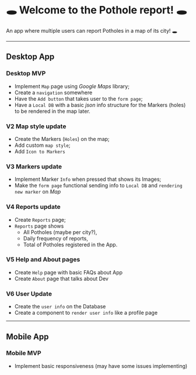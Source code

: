 # 🕳️ Welcome to the Pothole report! 🕳️

An app where multiple users can report Potholes in a map of its city! 🕳️

---

## Desktop App

### Desktop MVP

- Implement `Map` page using _Google Maps_ library;
- Create a `navigation` somewhere
- Have the `Add button` that takes user to the `form page`;
- Have a `Local DB` with a basic _json_ info structure for the Markers (holes) to be rendered in the map later.

### V2 Map style update

- Create the Markers (`Holes`) on the map;
- Add custom `map style`;
- Add `Icon to Markers`

### V3 Markers update

- Implement Marker `Info` when pressed that shows its Images;
- Make the `form page` functional sending info to `Local DB` and `rendering new marker` on _Map_

### V4 Reports update

- Create `Reports` page;
- `Reports` page shows
  - All Potholes (maybe per city?),
  - Daily frequency of reports,
  - Total of Potholes registered in the App.

### V5 Help and About pages

- Create `Help` page with basic FAQs about App
- Create `About` page that talks about Dev

### V6 User Update

- Create the `user info` on the Database
- Create a component to `render user info` like a profile page

---

## Mobile App

### Mobile MVP

- Implement basic responsiveness (may have some issues implementing)
